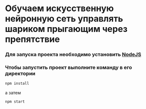 # Обучаем искусственную нейронную сеть управлять шариком прыгающим через препятствие

### Для запуска проекта необходимо установить [NodeJS][node]

### Чтобы запустить проект выполните команду в его директории

```sh
npm install
```

а затем

```sh
npm start
```

[node]: <https://nodejs.org/en/>
